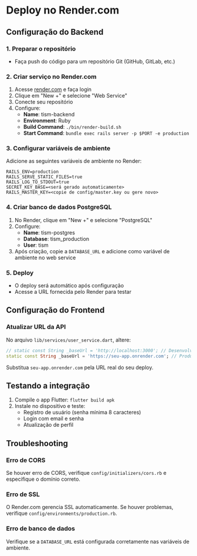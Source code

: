 # Deploy no Render.com

## Configuração do Backend

### 1. Preparar o repositório
- Faça push do código para um repositório Git (GitHub, GitLab, etc.)

### 2. Criar serviço no Render.com
1. Acesse [render.com](https://render.com) e faça login
2. Clique em "New +" e selecione "Web Service"
3. Conecte seu repositório
4. Configure:
   - **Name**: tism-backend
   - **Environment**: Ruby
   - **Build Command**: `./bin/render-build.sh`
   - **Start Command**: `bundle exec rails server -p $PORT -e production`

### 3. Configurar variáveis de ambiente
Adicione as seguintes variáveis de ambiente no Render:

```
RAILS_ENV=production
RAILS_SERVE_STATIC_FILES=true
RAILS_LOG_TO_STDOUT=true
SECRET_KEY_BASE=<será gerado automaticamente>
RAILS_MASTER_KEY=<copie de config/master.key ou gere novo>
```

### 4. Criar banco de dados PostgreSQL
1. No Render, clique em "New +" e selecione "PostgreSQL"
2. Configure:
   - **Name**: tism-postgres
   - **Database**: tism_production
   - **User**: tism
3. Após criação, copie a `DATABASE_URL` e adicione como variável de ambiente no web service

### 5. Deploy
- O deploy será automático após configuração
- Acesse a URL fornecida pelo Render para testar

## Configuração do Frontend

### Atualizar URL da API
No arquivo `lib/services/user_service.dart`, altere:

```dart
// static const String _baseUrl = 'http://localhost:3000'; // Desenvolvimento
static const String _baseUrl = 'https://seu-app.onrender.com'; // Produção
```

Substitua `seu-app.onrender.com` pela URL real do seu deploy.

## Testando a integração

1. Compile o app Flutter: `flutter build apk`
2. Instale no dispositivo e teste:
   - Registro de usuário (senha mínima 8 caracteres)
   - Login com email e senha
   - Atualização de perfil

## Troubleshooting

### Erro de CORS
Se houver erro de CORS, verifique `config/initializers/cors.rb` e especifique o domínio correto.

### Erro de SSL
O Render.com gerencia SSL automaticamente. Se houver problemas, verifique `config/environments/production.rb`.

### Erro de banco de dados
Verifique se a `DATABASE_URL` está configurada corretamente nas variáveis de ambiente.